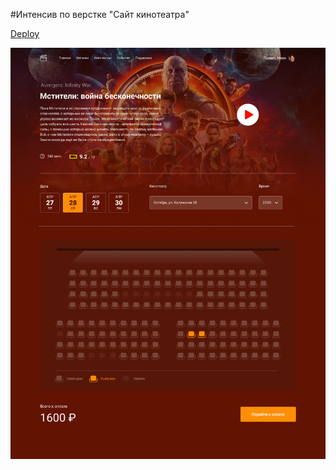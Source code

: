 #Интенсив по верстке "Cайт кинотеатра"

[Deploy](https://ancaiman.github.io/glo-academy/)

![Template](./src/img/template.jpg)
